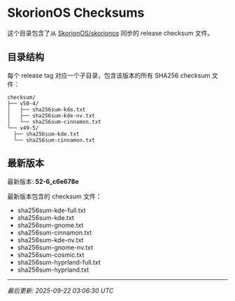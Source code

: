 # SkorionOS Checksums

这个目录包含了从 [SkorionOS/skorionos](https://github.com/SkorionOS/skorionos) 同步的 release checksum 文件。

## 目录结构

每个 release tag 对应一个子目录，包含该版本的所有 SHA256 checksum 文件：

```
checksum/
├── v50-4/
│   ├── sha256sum-kde.txt
│   ├── sha256sum-kde-nv.txt
│   └── sha256sum-cinnamon.txt
└── v49-5/
  ├── sha256sum-kde.txt
  └── sha256sum-cinnamon.txt
```

## 最新版本

最新版本: **52-6_c6e678e**

最新版本包含的 checksum 文件：
- sha256sum-kde-full.txt
- sha256sum-kde.txt
- sha256sum-gnome.txt
- sha256sum-cinnamon.txt
- sha256sum-kde-nv.txt
- sha256sum-gnome-nv.txt
- sha256sum-cosmic.txt
- sha256sum-hyprland-full.txt
- sha256sum-hyprland.txt

---
*最后更新: 2025-09-22 03:06:30 UTC*
